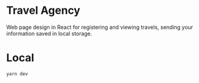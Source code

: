 # Travel Agency

Web page design in React for registering and viewing travels, sending your information saved in local storage.

# Local

```
yarn dev
```
